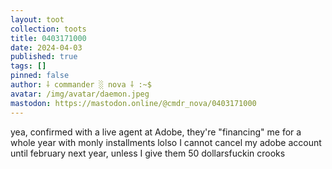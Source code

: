 ```yaml
---
layout: toot
collection: toots
title: 0403171000
date: 2024-04-03
published: true
tags: []
pinned: false
author: ⸸ commander ░ nova ⸸ :~$
avatar: /img/avatar/daemon.jpeg
mastodon: https://mastodon.online/@cmdr_nova/0403171000
---
```


yea, confirmed with a live agent at Adobe, they're "financing" me for a whole year with monly installments lolso I cannot cancel my adobe account until february next year, unless I give them 50 dollarsfuckin crooks
